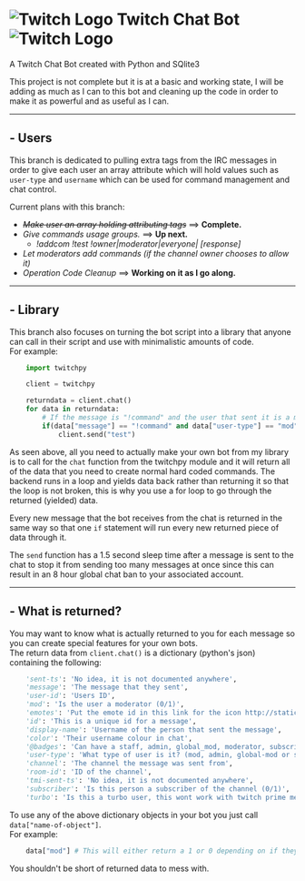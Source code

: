 # ![Twitch Logo](http://www.twitch.tv/favicon.ico "Twitch Logo") Twitch Chat Bot ![Twitch Logo](http://www.twitch.tv/favicon.ico "Twitch Logo")
A Twitch Chat Bot created with Python and SQlite3  

This project is not complete but it is at a basic and working state, I will be adding as much as I can to this bot and cleaning up the code in order to make it as powerful and as useful as I can.

------

## - Users
This branch is dedicated to pulling extra tags from the IRC messages in order to give each user an array attribute which will hold values
such as `user-type` and `username` which can be used for command management and chat control.


Current plans with this branch:  
* *~~Make user an array holding attributing tags~~* ==> **Complete.**
* *Give commands usage groups.* ==> **Up next.**
    - *!addcom !test !owner|moderator|everyone| [response]*
* *Let moderators add commands (if the channel owner chooses to allow it)*
* *Operation Code Cleanup* ==> **Working on it as I go along.**

------

## - Library
This branch also focuses on turning the bot script into a library that anyone can call in their script and use with minimalistic amounts of code.  
For example:
```python
    import twitchpy

    client = twitchpy

    returndata = client.chat()
    for data in returndata: 
        # If the message is "!command" and the user that sent it is a moderator, send "test" to the chat.
        if(data["message"] == "!command" and data["user-type"] == "mod"):
            client.send("test")
```

As seen above, all you need to actually make your own bot from my library is to call for the `chat` function from the twitchpy module and it will return all of the data that 
you need to create normal hard coded commands. The backend runs in a loop and yields data back rather than returning it so that the loop is not broken, this is why you use a for loop to go through the returned (yielded) data. 

Every new message that the bot receives from the chat is returned in the same way so that one `if` statement will run every new returned piece of data through it.

The `send` function has a 1.5 second sleep time after a message is sent to the chat to stop it from sending too many messages at once since this can result in an 8 hour global chat ban to your associated account.

------

## - What is returned?
You may want to know what is actually returned to you for each message so you can create special features for your own bots.  
The return data from `client.chat()` is a dictionary (python's json) containing the following:  
```python
    'sent-ts': 'No idea, it is not documented anywhere', 
    'message': 'The message that they sent', 
    'user-id': 'Users ID', 
    'mod': 'Is the user a moderator (0/1)', 
    'emotes': 'Put the emote id in this link for the icon http://static-cdn.jtvnw.net/emoticons/v1/:emote_id/:3.0', 
    'id': 'This is a unique id for a message', 
    'display-name': 'Username of the person that sent the message', 
    'color': 'Their username colour in chat', 
    '@badges': 'Can have a staff, admin, global_mod, moderator, subscriber and turbo badge (I have not parsed this so dont use it.)', 
    'user-type': 'What type of user is it? (mod, admin, global-mod or staff)', 
    'channel': 'The channel the message was sent from', 
    'room-id': 'ID of the channel', 
    'tmi-sent-ts': 'No idea, it is not documented anywhere', 
    'subscriber': 'Is this person a subscriber of the channel (0/1)', 
    'turbo': 'Is this a turbo user, this wont work with twitch prime members. (0/1)'
```

To use any of the above dictionary objects in your bot you just call `data["name-of-object"]`.  
For example:  
```python
    data["mod"] # This will either return a 1 or 0 depending on if they are a moderator.
```

You shouldn't be short of returned data to mess with.
